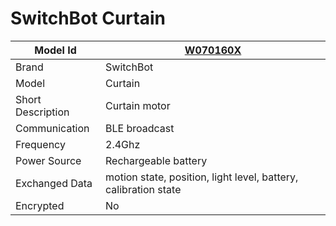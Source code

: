 # SwitchBot Curtain

|Model Id|[W070160X](https://github.com/theengs/decoder/blob/development/src/devices/SBCU_json.h)|
|-|-|
|Brand|SwitchBot|
|Model|Curtain|
|Short Description|Curtain motor|
|Communication|BLE broadcast|
|Frequency|2.4Ghz|
|Power Source|Rechargeable battery|
|Exchanged Data|motion state, position, light level, battery, calibration state|
|Encrypted|No|
